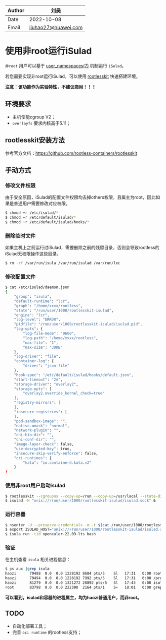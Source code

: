 | Author | 刘昊 |
| ------ | ---- |
| Date   |  2022-10-08     |
| Email   |    liuhao27@huawei.com    |

# 使用非root运行iSulad

`非root` 用户可以基于 [user_namespaces(7)](http://man7.org/linux/man-pages/man7/user_namespaces.7.html) 机制运行 `iSulad`。

若您需要实现非root运行iSulad，可以使用 [rootlesskit](https://github.com/rootless-containers/rootlesskit) 快速搭建环境。

**注意：该功能作为实验特性，不建议商用！！！**

## 环境要求

- 主机使能cgroup V2；
- `overlayfs` 要求内核高于5.11；

## rootlesskit安装方法

参考官方文档：https://github.com/rootless-containers/rootlesskit

## 手动方式

### 修改文件权限

由于安全原因，iSulad的配置文件权限均去掉others权限，且属主为root，因此如果是普通用户需要修改对应权限。

```bash
$ chmod +r /etc/isulad/*
$ chmod +r /etc/default/isulad/*
$ chmod +r /etc/default/isulad/hooks/*
```

### 删除临时文件

如果主机上之前运行过iSulad，需要删除之前的残留目录，否则会导致rootless的iSulad无权限操作这些目录。

```bash
$ rm -rf /var/run/isula /var/run/isulad /var/run/lxc
```

### 修改配置文件

```bash
$ cat /etc/isulad/daemon.json
{
    "group": "isula",
    "default-runtime": "lcr",
    "graph": "/home/xxxx/rootless",
    "state": "/run/user/1000/rootlesskit-isulad",
    "engine": "lcr",
    "log-level": "ERROR",
    "pidfile": "/run/user/1000/rootlesskit-isulad/isulad.pid",
    "log-opts": {
        "log-file-mode": "0600",
        "log-path": "/home/xxxx/rootless",
        "max-file": "1",
        "max-size": "30KB"
    },
    "log-driver": "file",
    "container-log": {
        "driver": "json-file"
    },
    "hook-spec": "/etc/default/isulad/hooks/default.json",
    "start-timeout": "2m",
    "storage-driver": "overlay2",
    "storage-opts": [
        "overlay2.override_kernel_check=true"
    ],
    "registry-mirrors": [
    ],
    "insecure-registries": [
    ],
    "pod-sandbox-image": "",
    "native.umask": "normal",
    "network-plugin": "",
    "cni-bin-dir": "",
    "cni-conf-dir": "",
    "image-layer-check": false,
    "use-decrypted-key": true,
    "insecure-skip-verify-enforce": false,
    "cri-runtimes": {
        "kata": "io.containerd.kata.v2"
    }
}
```

### 使用非root用户启动isulad

```bash
$ rootlesskit --cgroupns --copy-up=/run --copy-up=/usr/local --state-dir=/run/user/1000/rootlesskit-isulad bash
$ isulad -H "unix:///run/user/1000/rootlesskit-isulad/isulad.sock" &
```

### 运行容器

```bash
$ nsenter -U --preserve-credentials -m -t $(cat /run/user/1000/rootlesskit-isulad/child_pid)
$ export ISULAD_HOST="unix:///run/user/1000/rootlesskit-isulad/isulad.sock"
$ isula run -tid openeuler-22.03-lts bash
```

### 验证

在主机查看 `isula` 相关进程信息：

```bash
$ ps aux |grep isula
haozi      79488  0.0  0.0 1228192 8684 pts/5    Sl   17:31   0:00 rootlesskit --cgroupns --copy-up=/run --copy-up=/usr/local --state-dir=/run/user/1000/rootlesskit-isulad bash
haozi      79494  0.0  0.0 1228192 7992 pts/5    Sl   17:31   0:00 /proc/self/exe --cgroupns --copy-up=/run --copy-up=/usr/local --state-dir=/run/user/1000/rootlesskit-isulad bash
haozi      81279  0.0  0.0 1321272 28892 pts/5   Sl   17:43   0:00 isulad -H unix:///run/user/1000/rootlesskit-isulad/isulad.sock
root       83798  0.0  0.0 222300  2164 pts/1    S+   18:01   0:00 grep --color=auto isula
```

**可以看到，isulad和容器的进程属主，均为haozi普通用户，而非root。**


## TODO

- 自动化部署工具；
- 完善 `oci runtime` 的rootless支持；